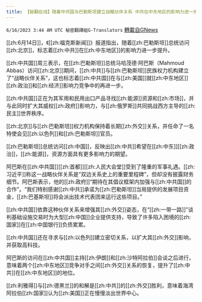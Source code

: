 ```yaml
---
title: 【秘翻在线】随着中共国与巴勒斯坦建立战略伙伴关系 中共在中东地区的影响力进一步提升
---
```

`6/16/2023 3:44 AM UTC 秘密翻譯組G-Translators` [轉載自GNews](https://gnews.org/articles/1387695)

[[zh:6月14日]]，《[[zh:福克斯新闻]]》报道指出，随着[[zh:巴勒斯坦]]总统访问[[zh:北京]]，标志着[[zh:中共]]在[[zh:中东地区]]的影响力进一步提升。

[[zh:中共国]]周三表示，在[[zh:巴勒斯坦]]总统马哈茂德·阿巴斯（Mahmoud Abbas）访问[[zh:北京]]期间，[[zh:中共]]与[[zh:巴勒斯坦]]民族权力机构建立了“战略伙伴关系”，这也标志着[[zh:中共国]]在与[[zh:美国]]就[[zh:中东地区]][[zh:政治]]和[[zh:经济]]影响力竞争中的再进一步。

[[zh:中共国]]正在为其军用和民用出口产品寻找[[zh:能源]]资源和[[zh:市场]]，并与此同时扩大其威权[[zh:政府]]影响力，与[[zh:俄罗斯]]共同挑战西方主导的[[zh:民主]]世界秩序。

[[zh:北京]]与[[zh:巴勒斯坦]]权力机构保持着长期[[zh:外交]]关系，并任命了一名特使会见[[zh:以色列]]和[[zh:巴勒斯坦]]官员。

[[zh:巴勒斯坦]]总统访问[[zh:中国]]，反映出[[zh:中共]]希望在[[zh:中东]][[zh:政治]]，[[zh:能源]]，资源方面具有更多影响力的期望。

阿巴斯在[[zh:中共国]][[zh:首都]][[zh:人民大会堂]]受到了隆重的军事礼遇。[[zh:习近平]]称这一战略伙伴关系是“双边关系史上的重要里程碑”，但却没有披露财务细节。阿巴斯表示，他的[[zh:政府]]“期待在其倡议框架内加强与[[zh:中共国]]的合作”。“我们特别感谢[[zh:中共]]承诺为[[zh:巴勒斯坦]]当局提供的发展项目资金，[[zh:巴基斯坦]]将会派出技术代表团来运行这些项目。”

[[zh:中共国]]依靠这种伙伴关系来增强其[[zh:外交]]姿态，在“[[zh:一带一路]]”谈判基础设施交易时为大型[[zh:中国]]企业提供支持，导致了许多陷入困境的[[zh:国家]]在[[zh:中国银行]]负债累累。

[[zh:中共国]]还在寻求与[[zh:以色列]]建立密切关系，以扩大其[[zh:外交]]影响，并获取高科技。

阿巴斯的访问在[[zh:中共国]]主持[[zh:伊朗]]和[[zh:沙特阿拉伯]]会谈之后进行，意味着两个[[zh:中东地区]]竞争对手之间[[zh:外交]]关系的恢复，提升了[[zh:中共]]在[[zh:中东地区]]的地位。

[[zh:利雅得]]与[[zh:德黑兰]]的和解是[[zh:中共]]的[[zh:外交]]胜利，意味着海湾阿拉伯[[zh:国家]]认为[[zh:美国]]正在慢慢淡出世界中心。
